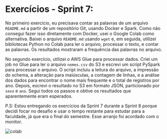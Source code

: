 # Exercícios - Sprint 7:

No primeiro exercício, eu precisava contar as palavras de um arquivo `README.md` a partir de um repositório Git, usando Docker e Spark. Como não consegui fazer isso diretamente com Docker, usei o Google Colab como alternativa. Baixei o arquivo `README.md` usando `wget` e, em seguida, utilizei bibliotecas Python no Colab para ler o arquivo, processar o texto, e contar as palavras. Os resultados mostraram a frequência das palavras no arquivo.

No segundo exercício, utilizei o AWS Glue para processar dados. Criei um job no Glue para ler o arquivo `nomes.csv` do S3 e escrevi um script PySpark para processar o arquivo. O script incluiu a leitura do arquivo, a impressão do schema, a alteração para maiúsculas, a contagem de linhas, e a análise dos dados para encontrar o nome mais frequente e o total de registros por ano. Depois, escrevi o resultado no S3 em formato JSON, particionado por `sexo` e `ano`. Segui todos os passos e obtive os resultados que aparentemente eram esperados.

P.S: Estou entregando os exercícios da Sprint 7 durante a Sprint 8 porque decidi focar no desafio e usar o tempo restante para estudar para a faculdade, já que era o final do semestre. Esse arranjo foi acordado com o monitor.

![colab]()